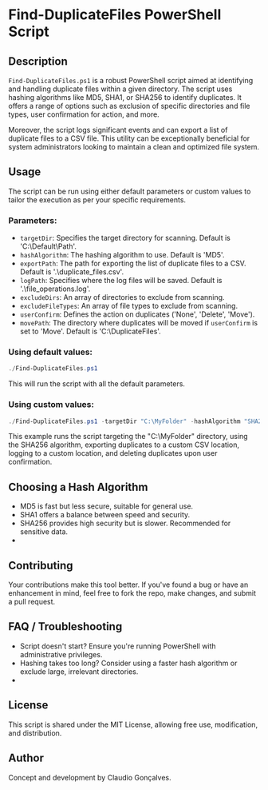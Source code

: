 # Find-DuplicateFiles PowerShell Script
## Description
`Find-DuplicateFiles.ps1` is a robust PowerShell script aimed at identifying and handling duplicate files within a given directory. The script uses hashing algorithms like MD5, SHA1, or SHA256 to identify duplicates. It offers a range of options such as exclusion of specific directories and file types, user confirmation for action, and more.

Moreover, the script logs significant events and can export a list of duplicate files to a CSV file. This utility can be exceptionally beneficial for system administrators looking to maintain a clean and optimized file system.

## Usage

The script can be run using either default parameters or custom values to tailor the execution as per your specific requirements.

### Parameters:
- `targetDir`: Specifies the target directory for scanning. Default is 'C:\Default\Path'.
- `hashAlgorithm`: The hashing algorithm to use. Default is 'MD5'.
- `exportPath`: The path for exporting the list of duplicate files to a CSV. Default is '.\duplicate_files.csv'.
- `logPath`: Specifies where the log files will be saved. Default is '.\file_operations.log'.
- `excludeDirs`: An array of directories to exclude from scanning.
- `excludeFileTypes`: An array of file types to exclude from scanning.
- `userConfirm`: Defines the action on duplicates ('None', 'Delete', 'Move').
- `movePath`: The directory where duplicates will be moved if `userConfirm` is set to 'Move'. Default is 'C:\DuplicateFiles'.

### Using default values:

```powershell
./Find-DuplicateFiles.ps1
```

This will run the script with all the default parameters.

### Using custom values:

```powershell
./Find-DuplicateFiles.ps1 -targetDir "C:\MyFolder" -hashAlgorithm "SHA256" -exportPath "C:\MyExports\duplicates.csv" -logPath "C:\MyLogs\log.txt" -userConfirm "Delete"
```

This example runs the script targeting the "C:\MyFolder" directory, using the SHA256 algorithm, exporting duplicates to a custom CSV location, logging to a custom location, and deleting duplicates upon user confirmation.

## Choosing a Hash Algorithm
- MD5 is fast but less secure, suitable for general use.
- SHA1 offers a balance between speed and security.
- SHA256 provides high security but is slower. Recommended for sensitive data.
- 
## Contributing
Your contributions make this tool better. If you've found a bug or have an enhancement in mind, feel free to fork the repo, make changes, and submit a pull request.

## FAQ / Troubleshooting
- Script doesn't start? Ensure you're running PowerShell with administrative privileges.
- Hashing takes too long? Consider using a faster hash algorithm or exclude large, irrelevant directories.
- 
## License
This script is shared under the MIT License, allowing free use, modification, and distribution.

## Author
Concept and development by Claudio Gonçalves.
